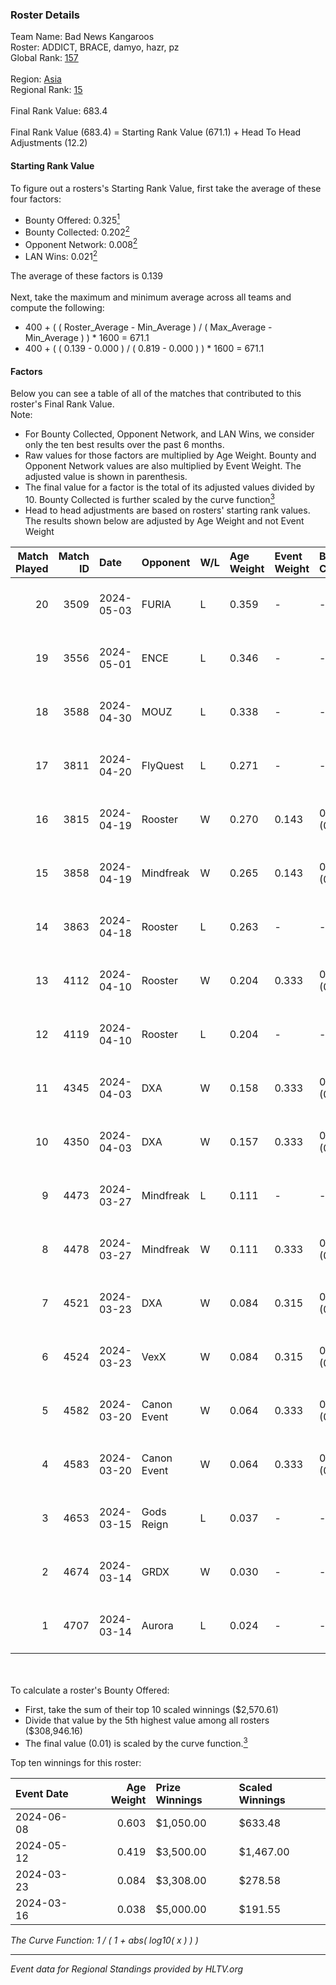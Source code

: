 ### Roster Details<br />
Team Name: Bad News Kangaroos<br />
Roster: ADDICT, BRACE, damyo, hazr, pz<br />
Global Rank: [157](../../standings_global_2024_09_06.md)<br />
<br />
Region: [Asia]( ../../standings_asia_2024_09_06.md)<br />
Regional Rank: [15]( ../../standings_asia_2024_09_06.md)<br />
<br />
Final Rank Value:  683.4<br />
<br />
Final Rank Value (683.4) = Starting Rank Value (671.1) + Head To Head Adjustments (12.2)<br />

#### Starting Rank Value<br />
To figure out a rosters's Starting Rank Value, first take the average of these four factors:<br />
- Bounty Offered: 0.325[<sup>1</sup>](#table2)
- Bounty Collected: 0.202[<sup>2</sup>](#table1)
- Opponent Network: 0.008[<sup>2</sup>](#table1)
- LAN Wins: 0.021[<sup>2</sup>](#table1)

The average of these factors is 0.139<br />
<br />
Next, take the maximum and minimum average across all teams and compute the following:<br />
- 400 + ( ( Roster_Average - Min_Average ) / ( Max_Average - Min_Average ) ) * 1600 = 671.1
- 400 + ( ( 0.139 - 0.000 ) / ( 0.819 - 0.000 ) ) * 1600 = 671.1


#### Factors<br />
Below you can see a table of all of the matches that contributed to this roster's Final Rank Value.<br />
Note:<br />

- For Bounty Collected, Opponent Network, and LAN Wins, we consider only the ten best results over the past 6 months.
- Raw values for those factors are multiplied by Age Weight. Bounty and Opponent Network values are also multiplied by Event Weight. The adjusted value is shown in parenthesis.
- The final value for a factor is the total of its adjusted values divided by 10. Bounty Collected is further scaled by the curve function[<sup>3</sup>](#curveFunction)
- Head to head adjustments are based on rosters' starting rank values. The results shown below are adjusted by Age Weight and not Event Weight
<span id="table1"></span><br />


| Match Played | Match ID | Date       | Opponent    | W/L | Age Weight | Event Weight | Bounty Collected | Opponent Network | LAN Wins  | H2H Adj. | Roster                              |
| -: | -: | :- | :- | :- | :- | :- | :- | :- | :- | -: | :- |
|           20 |     3509 | 2024-05-03 | FURIA       | L   | 0.359      | -            | -                | -                | -         |    -0.06 | ADDICT, BRACE, damyo, hazr, pz      |
|           19 |     3556 | 2024-05-01 | ENCE        | L   | 0.346      | -            | -                | -                | -         |    -0.47 | ADDICT, BRACE, damyo, hazr, pz      |
|           18 |     3588 | 2024-04-30 | MOUZ        | L   | 0.338      | -            | -                | -                | -         |    -0.01 | ADDICT, BRACE, damyo, hazr, pz      |
|           17 |     3811 | 2024-04-20 | FlyQuest    | L   | 0.271      | -            | -                | -                | -         |    -1.05 | ADDICT, BRACE, damyo, hazr, pz      |
|           16 |     3815 | 2024-04-19 | Rooster     | W   | 0.270      | 0.143        | 0.007 (0.000)    | 0.351 (0.014)    | 0 (0.000) |     4.95 | ADDICT, BRACE, damyo, hazr, pz      |
|           15 |     3858 | 2024-04-19 | Mindfreak   | W   | 0.265      | 0.143        | 0.003 (0.000)    | 0.233 (0.009)    | 0 (0.000) |     4.23 | ADDICT, BRACE, damyo, hazr, pz      |
|           14 |     3863 | 2024-04-18 | Rooster     | L   | 0.263      | -            | -                | -                | -         |    -3.46 | ADDICT, BRACE, damyo, hazr, pz      |
|           13 |     4112 | 2024-04-10 | Rooster     | W   | 0.204      | 0.333        | 0.007 (0.000)    | 0.351 (0.024)    | 0 (0.000) |     3.76 | ADDICT, BRACE, damyo, hazr, pz      |
|           12 |     4119 | 2024-04-10 | Rooster     | L   | 0.204      | -            | -                | -                | -         |    -2.71 | ADDICT, BRACE, damyo, hazr, pz      |
|           11 |     4345 | 2024-04-03 | DXA         | W   | 0.158      | 0.333        | 0.001 (0.000)    | 0.230 (0.012)    | 0 (0.000) |     2.31 | ADDICT, BRACE, damyo, hazr, pz      |
|           10 |     4350 | 2024-04-03 | DXA         | W   | 0.157      | 0.333        | 0.001 (0.000)    | 0.230 (0.012)    | 0 (0.000) |     2.33 | ADDICT, BRACE, damyo, hazr, pz      |
|            9 |     4473 | 2024-03-27 | Mindfreak   | L   | 0.111      | -            | -                | -                | -         |    -1.98 | ADDICT, BRACE, damyo, hazr, pz      |
|            8 |     4478 | 2024-03-27 | Mindfreak   | W   | 0.111      | 0.333        | 0.003 (0.000)    | 0.018 (0.001)    | 0 (0.000) |     1.54 | ADDICT, BRACE, damyo, hazr, pz      |
|            7 |     4521 | 2024-03-23 | DXA         | W   | 0.084      | 0.315        | 0.001 (0.000)    | 0.230 (0.006)    | 1 (0.084) |     1.26 | ADDICT, BRACE, damyo, hazr, pz      |
|            6 |     4524 | 2024-03-23 | VexX        | W   | 0.084      | 0.315        | 0.000 (0.000)    | 0.000 (0.000)    | 1 (0.084) |     0.74 | ADDICT, BRACE, damyo, hazr, pz      |
|            5 |     4582 | 2024-03-20 | Canon Event | W   | 0.064      | 0.333        | 0.000 (0.000)    | 0.000 (0.000)    | 0 (0.000) |     0.57 | ADDICT, BRACE, damyo, hazr, pz      |
|            4 |     4583 | 2024-03-20 | Canon Event | W   | 0.064      | 0.333        | 0.000 (0.000)    | 0.000 (0.000)    | -         |     0.57 | ADDICT, BRACE, damyo, hazr, pz      |
|            3 |     4653 | 2024-03-15 | Gods Reign  | L   | 0.037      | -            | -                | -                | -         |    -0.53 | ADDICT, BRACE, hazr, pz, yourwombat |
|            2 |     4674 | 2024-03-14 | GRDX        | W   | 0.030      | -            | -                | -                | 1 (0.030) |     0.27 | ADDICT, BRACE, hazr, pz, yourwombat |
|            1 |     4707 | 2024-03-14 | Aurora      | L   | 0.024      | -            | -                | -                | -         |    -0.01 | ADDICT, BRACE, hazr, pz, yourwombat |

<br />
<span id="table2"></span><br />
To calculate a roster's Bounty Offered:<br />

- First, take the sum of their top 10 scaled winnings ($2,570.61)
- Divide that value by the 5th highest value among all rosters ($308,946.16)
- The final value (0.01) is scaled by the curve function.[<sup>3</sup>](#curveFunction)

Top ten winnings for this roster:<br />

| Event Date | Age Weight | Prize Winnings | Scaled Winnings |
| :- | -: | :- | :- |
| 2024-06-08 |      0.603 | $1,050.00      | $633.48         |
| 2024-05-12 |      0.419 | $3,500.00      | $1,467.00       |
| 2024-03-23 |      0.084 | $3,308.00      | $278.58         |
| 2024-03-16 |      0.038 | $5,000.00      | $191.55         |


<span id="curveFunction"></span>_The Curve Function: 1 / ( 1 + abs( log10( x ) ) )_<br />

---
_Event data for Regional Standings provided by HLTV.org_<br />
